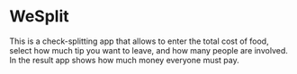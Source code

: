 # WeSplit

This is a check-splitting app that allows to enter the total cost of food, select how much tip you want to leave, and how many people are involved.
In the result app shows how much money everyone must pay.
